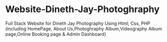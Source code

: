 # Website-Dineth-Jay-Photoghraphy
Full Stack Website for Dineth Jay Photography Using Html, Css, PHP (including HomePage, About Us,Photoghraphy Album,Videography Album page,Online Booking page &amp; Admin Dashboard)
